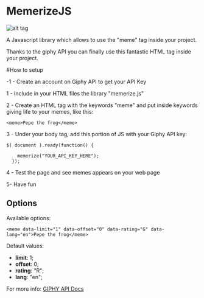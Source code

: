 # MemerizeJS

![alt tag](https://scontent-mxp1-1.xx.fbcdn.net/v/t1.0-9/37772666_10218182045928811_8849477069105528832_n.jpg?_nc_cat=0&oh=c33fd6c7d46aa4d35e7fbead38bacee2&oe=5BD8A3CA "memetag")




A Javascript library which allows to use the "meme" tag inside your project.

Thanks to the giphy API you can finally use this fantastic HTML tag inside your project.

#How to setup


-1 - Create an account on Giphy API to get your API Key

1 - Include in your HTML files the library "memerize.js"

2 - Create an HTML tag with the keywords "meme" and put inside keywords giving life to your memes, like this:
```
<meme>Pepe the frog</meme>
```
3 - Under your body tag, add this portion of JS with your Giphy API key:

```
$( document ).ready(function() {

    memerize("YOUR_API_KEY_HERE");
  });
```

4 - Test the page and see memes appears on your web page

5- Have fun

## Options

Available options:

```
<meme data-limit="1" data-offset="0" data-rating="G" data-lang="en">Pepe the frog</meme>
```

Default values:
- **limit**: 1;
- **offset**: 0;
- **rating**: "R";
- **lang**: "en";

For more info: [GIPHY API Docs](https://developers.giphy.com/docs/)